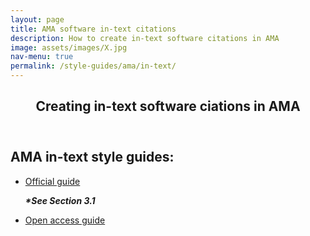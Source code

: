 ```yaml
---
layout: page
title: AMA software in-text citations
description: How to create in-text software citations in AMA
image: assets/images/X.jpg
nav-menu: true
permalink: /style-guides/ama/in-text/
---
```

<!-- Main -->
<div id="main" class="alt">

<!-- One -->
<section id="one">
	<div class="inner">
		<header class="major">
			<h1>Creating in-text software ciations in AMA</h1>
		</header>

<!-- Content -->
<h2 id="content">AMA in-text style guides:</h2>
<div class="row">
	<div class="6u 12u$(small)">
		<ul class="actions">
			<li><a href="https://doi.org/10.1093/jama/9780190246556.001.0001" class="button big">Official guide</a></li>
      <p><strong><i>*See Section 3.1</i></strong></p>
		</ul>
	</div>
	<div class="6u$ 12u$(small)">
		<ul class="actions">
			<li><a href="https://libguides.ecu.edu/c.php?g=1145002&p=8359973" class="button big">Open access guide</a></li>
		</ul>
	</div>

</div>

</div>
